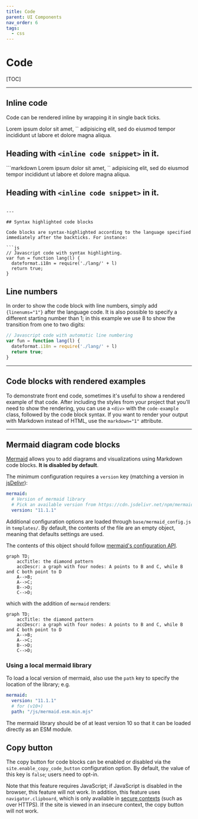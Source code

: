 ```yaml
---
title: Code
parent: UI Components
nav_order: 6
tags:
  - css
---
```


# Code

[TOC]

---

## Inline code

Code can be rendered inline by wrapping it in single back ticks.

<div class="code-example" markdown="1">
Lorem ipsum dolor sit amet, `<inline code snippet>` adipisicing elit, sed do eiusmod tempor incididunt ut labore et dolore magna aliqua.

## Heading with `<inline code snippet>` in it.

</div>
```markdown
Lorem ipsum dolor sit amet, `<inline code snippet>` adipisicing elit, sed do eiusmod tempor incididunt ut labore et dolore magna aliqua.

## Heading with `<inline code snippet>` in it.
```

---

## Syntax highlighted code blocks

Code blocks are syntax-highlighted according to the language specified immediately after the backticks. For instance:

```js
// Javascript code with syntax highlighting.
var fun = function lang(l) {
  dateformat.i18n = require('./lang/' + l)
  return true;
}
```

## Line numbers

In order to show the code block with line numbers, simply add `{linenums="1"}` after the language code. It is also possible to specify a different starting number than 1; in this example we use 8 to show the transition from one to two digits:

```js {linenums="8"}
// Javascript code with automatic line numbering
var fun = function lang(l) {
  dateformat.i18n = require('./lang/' + l)
  return true;
}
```

---

## Code blocks with rendered examples

To demonstrate front end code, sometimes it's useful to show a rendered example of that code. After including the styles from your project that you'll need to show the rendering, you can use a `<div>` with the `code-example` class, followed by the code block syntax. If you want to render your output with Markdown instead of HTML, use the `markdown="1"` attribute.


---

## Mermaid diagram code blocks

[Mermaid](https://mermaid-js.github.io/mermaid/) allows you to add diagrams and visualizations using Markdown code blocks. **It is disabled by default**.

The minimum configuration requires a `version` key (matching a version in [jsDelivr](https://cdn.jsdelivr.net/npm/mermaid/)):

```yaml
mermaid:
  # Version of mermaid library
  # Pick an available version from https://cdn.jsdelivr.net/npm/mermaid/
  version: "11.1.1"
```

Additional configuration options are loaded through `base/mermaid_config.js` in `templates/`. By default, the contents of the file are an empty object, meaning that defaults settings are used.

The contents of this object should follow [mermaid's configuration API](https://mermaid.js.org/config/configuration.html).

```
graph TD;
    accTitle: the diamond pattern
    accDescr: a graph with four nodes: A points to B and C, while B and C both point to D
    A-->B;
    A-->C;
    B-->D;
    C-->D;
```

which with the addition of `mermaid` renders:

```mermaid
graph TD;
    accTitle: the diamond pattern
    accDescr: a graph with four nodes: A points to B and C, while B and C both point to D
    A-->B;
    A-->C;
    B-->D;
    C-->D;
```


### Using a local mermaid library

To load a local version of mermaid, also use the `path` key to specify the location of the library; e.g.

```yaml
mermaid:
  version: "11.1.1"
  # for (v10+)
  path: "/js/mermaid.esm.min.mjs"
```

The mermaid library should be of at least version 10 so that it can be loaded directly as an ESM module.

## Copy button

The copy button for code blocks can be enabled or disabled via the `site.enable_copy_code_button` configuration option. By default, the value of this key is `false`; users need to opt-in.

Note that this feature requires JavaScript; if JavaScript is disabled in the browser, this feature will not work. In addition, this feature uses `navigator.clipboard`, which is only available in [secure contexts](https://developer.mozilla.org/en-US/docs/Web/Security/Secure_Contexts) (such as over HTTPS). If the site is viewed in an insecure context, the copy button will not work.
